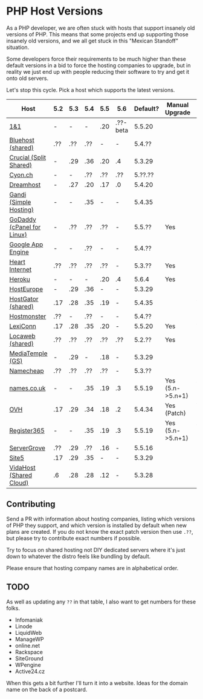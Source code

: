 # PHP Host Versions

As a PHP developer, we are often stuck with hosts that support insanely old versions of PHP. This means that some
projects end up supporting those insanely old versions, and we all get stuck in this "Mexican Standoff" situation.

Some developers force their requirements to be much higher than these default versions in a bid to force the hosting
companies to upgrade, but in reality we just end up with people reducing their software to try and get it onto old 
servers.

Let's stop this cycle. Pick a host which supports the latest versions.

Host                         |  5.2  |  5.3  |  5.4  |  5.5  |  5.6  | Default?  | Manual Upgrade   | Auto Upgrade
---------------------------- | ----- | ----- | ----- | ----- | ----- | --------- | ---------------- | ------------
[1&1]                        |   -   |   -   |   -   |  .20  | .??-beta | 5.5.20 |                  | 
[Bluehost (shared)]          |  .??  |  .??  |  .??  |   -   |   -   | 5.4.??    |                  | 
[Crucial (Split Shared)]     |   -   |  .29  |  .36  |  .20  |  .4   | 5.3.29    |                  | 
[Cyon.ch]                    |   -   |   -   |  .??  |  .??  |  .??  | 5.??.??   |                  | 
[Dreamhost]                  |   -   |  .27  |  .20  |  .17  |  .0   | 5.4.20    |                  | 
[Gandi (Simple Hosting)]     |   -   |   -   |  .35  |   -   |   -   | 5.4.35    |                  | 
[GoDaddy (cPanel for Linux)] |   -   |  .??  |  .??  |  .??  |   -   | 5.5.??    | Yes              | 
[Google App Engine]          |   -   |   -   |  .??  |   -   |   -   | 5.4.??    |                  |
[Heart Internet]             |  .??  |  .??  |  .??  |  .??  |   -   | 5.3.??    | Yes              | No
[Heroku]                     |   -   |   -   |   -   |  .20  |  .4   | 5.6.4     | Yes              | 
[HostEurope]                 |   -   |  .29  |  .36  |   -   |   -   | 5.3.29    |                  | 
[HostGator (shared)]         |  .17  |  .28  |  .35  |  .19  |   -   | 5.4.35    |                  | Yes
[Hostmonster]                |  .??  |   -   |  .??  |   -   |   -   | 5.4.??    |                  | 
[LexiConn]                   |  .17  |  .28  |  .35  |  .20  |   -   | 5.5.20    | Yes              | Yes
[Locaweb (shared)]           |  .??  |  .??  |  .??  |  .??  |  .??  | 5.2.??    | Yes              | 
[MediaTemple (GS)]           |   -   |  .29  |   -   |  .18  |   -   | 5.3.29    |                  | 
[Namecheap]                  |  .??  |  .??  |  .??  |  .??  |   -   | 5.3.??    |                  | 
[names.co.uk]                |   -   |   -   |  .35  |  .19  |  .3   | 5.5.19    | Yes (5.n->5.n+1) | Yes (Patch)
[OVH]                        |  .17  |  .29  |  .34  |  .18  |  .2   | 5.4.34    | Yes (Patch)      | Yes (Minor)
[Register365]                |   -   |   -   |  .35  |  .19  |  .3   | 5.5.19    | Yes (5.n->5.n+1) | Yes (Patch)
[ServerGrove]                |  .??  |  .29  |  .??  |  .16  |   -   | 5.5.16    |                  | 
[Site5]                      |  .17  |  .29  |  .35  |   -   |   -   | 5.3.29    |                  | 
[VidaHost (Shared Cloud)]    |  .6   |  .28  |  .28  |  .12  |   -   | 5.3.28    |                  |


[1&1]: http://www.1and1.com/web-hosting#info-list
[Bluehost (shared)]: http://www.bluehost.com/shared
[Crucial (Split Shared)]: http://www.crucialwebhost.com/hosting/split-shared/
[Cyon.ch]: http://www.cyon.ch/webhosting/#shared-2
[Dreamhost]: http://www.dreamhost.com/hosting/shared/
[Gandi (Simple Hosting)]: https://www.gandi.net/hebergement/simple?language=php&db=mysql
[GoDaddy (cPanel for Linux)]: https://www.godaddy.com/hosting/web-hosting.aspx?isc=hos1gbr21&ci=9009
[Google App Engine]: https://cloud.google.com/appengine/
[Heart Internet]: https://www.heartinternet.uk/web-hosting
[Heroku]: https://devcenter.heroku.com/articles/php-support#php-runtimes
[HostEurope]: https://www.hosteurope.de/en/
[HostGator (shared)]: http://www.hostgator.com/shared
[Hostmonster]: https://www.hostmonster.com/
[LexiConn]: http://www.lexiconn.com/
[Locaweb (shared)]: http://www.locaweb.com.br/produtos/hospedagem-de-sites/planos.html
[MediaTemple (GS)]: http://mediatemple.net/webhosting/shared/
[Namecheap]: https://www.namecheap.com/hosting/shared.aspx
[names.co.uk]: https://www.names.co.uk/web-hosting
[OVH]: https://www.ovh.ie/web-hosting/
[Register365]: https://www.register365.com/web-hosting
[ServerGrove]: http://servergrove.com/sharedhosting
[Site5]: http://www.site5.com/hosting/web/#programming_languages
[VidaHost (Shared Cloud)]: https://www.vidahost.com/cloud-web-hosting

## Contributing

Send a PR with information about hosting companies, listing which versions of PHP they support, and which version
is installed by default when new plans are created. If you do not know the exact patch version then use `.??`, but please try to contribute exact numbers if possible.

Try to focus on shared hosting not DIY dedicated servers where it's just down to whatever the distro feels like bundling by default.

Please ensure that hosting company names are in alphabetical order.

## TODO 

As well as updating any `??` in that table, I also want to get numbers for these folks. 

* Infomaniak
* Linode
* LiquidWeb
* ManageWP
* online.net
* Rackspace
* SiteGround
* WPengine
* Active24.cz

When this gets a bit further I'll turn it into a website. Ideas for the domain name on the back of a postcard.
